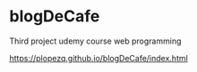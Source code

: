 # blogDeCafe
Third project udemy course web programming


https://plopezq.github.io/blogDeCafe/index.html
